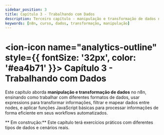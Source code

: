 ```yaml
---
sidebar_position: 3
title: Capítulo 3 - Trabalhando com Dados
description: Terceiro capítulo - manipulação e transformação de dados no n8n
keywords: [n8n, curso, dados, transformação, manipulação]
---
```


# <ion-icon name="analytics-outline" style={{ fontSize: '32px', color: '#ea4b71' }}></ion-icon> Capítulo 3 - Trabalhando com Dados

Este capítulo aborda **manipulação e transformação de dados** no n8n, ensinando como trabalhar com diferentes formatos de dados, usar expressions para transformar informações, filtrar e mapear dados entre nodes, e aplicar funções JavaScript básicas para processar informações de forma eficiente em seus workflows automatizados.

** Em construção:** Este capítulo terá exercícios práticos com diferentes tipos de dados e cenários reais.
